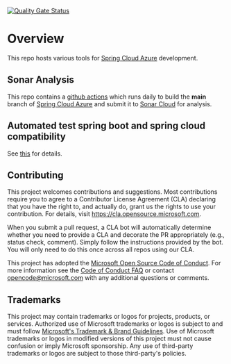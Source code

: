 [![Quality Gate Status](https://sonarcloud.io/api/project_badges/measure?project=stliu_azure-sdk-for-java&metric=alert_status)](https://sonarcloud.io/summary/new_code?id=stliu_azure-sdk-for-java)
# Overview

This repo hosts various tools for [Spring Cloud Azure](https://github.com/Azure/azure-sdk-for-java/tree/main/sdk/spring) development.

## Sonar Analysis

This repo contains a [github actions](.github/workflows/sonar-spring-cloud-azure.yml) which runs daily to build the **main** branch of [Spring Cloud Azure](https://github.com/Azure/azure-sdk-for-java/tree/main/sdk/spring) and submit it to [Sonar Cloud](https://sonarcloud.io/project/overview?id=stliu_azure-sdk-for-java) for analysis.

## Automated test spring boot and spring cloud compatibility

See [this](./automate-test-spring-boot-and-spring-cloud-compatibility.md) for details.


## Contributing

This project welcomes contributions and suggestions.  Most contributions require you to agree to a
Contributor License Agreement (CLA) declaring that you have the right to, and actually do, grant us
the rights to use your contribution. For details, visit https://cla.opensource.microsoft.com.

When you submit a pull request, a CLA bot will automatically determine whether you need to provide
a CLA and decorate the PR appropriately (e.g., status check, comment). Simply follow the instructions
provided by the bot. You will only need to do this once across all repos using our CLA.

This project has adopted the [Microsoft Open Source Code of Conduct](https://opensource.microsoft.com/codeofconduct/).
For more information see the [Code of Conduct FAQ](https://opensource.microsoft.com/codeofconduct/faq/) or
contact [opencode@microsoft.com](mailto:opencode@microsoft.com) with any additional questions or comments.

## Trademarks

This project may contain trademarks or logos for projects, products, or services. Authorized use of Microsoft 
trademarks or logos is subject to and must follow 
[Microsoft's Trademark & Brand Guidelines](https://www.microsoft.com/en-us/legal/intellectualproperty/trademarks/usage/general).
Use of Microsoft trademarks or logos in modified versions of this project must not cause confusion or imply Microsoft sponsorship.
Any use of third-party trademarks or logos are subject to those third-party's policies.
